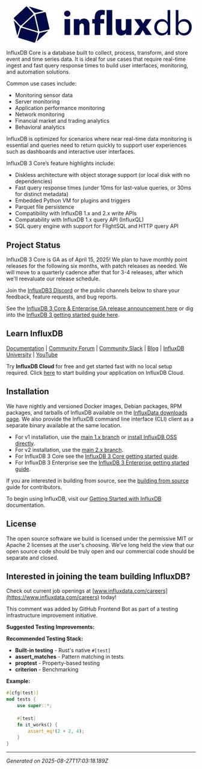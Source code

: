 <div align="center">
 <picture>
    <source media="(prefers-color-scheme: light)" srcset="assets/influxdb-logo.png">
    <source media="(prefers-color-scheme: dark)" srcset="assets/influxdb-logo-dark.png">
    <img src="assets/influxdb-logo.png" alt="InfluxDB Logo" width="600">
  </picture>
 <p>
</div>

InfluxDB Core is a database built to collect, process, transform, and store event and time series data. It is ideal for use cases that require real-time ingest and fast query response times to build user interfaces, monitoring, and automation solutions.

Common use cases include:

- Monitoring sensor data
- Server monitoring
- Application performance monitoring
- Network monitoring
- Financial market and trading analytics
- Behavioral analytics

InfluxDB is optimized for scenarios where near real-time data monitoring is essential and queries 
need to return quickly to support user experiences such as dashboards and interactive user interfaces.

InfluxDB 3 Core’s feature highlights include:

- Diskless architecture with object storage support (or local disk with no dependencies)
- Fast query response times (under 10ms for last-value queries, or 30ms for distinct metadata)
- Embedded Python VM for plugins and triggers
- Parquet file persistence
- Compatibility with InfluxDB 1.x and 2.x write APIs
- Compatability with InfluxDB 1.x query API (InfluxQL)
- SQL query engine with support for FlightSQL and HTTP query API

## Project Status

InfluxDB 3 Core is GA as of April 15, 2025! We plan to have monthly point releases for the following six months, with patch releases as needed. We will move to a quarterly cadence after that for 3-4 releases, after which we'll reevaluate our release schedule.

Join the [InfluxDB3 Discord](https://discord.gg/vZe2w2Ds8B) 
or the public channels below to share your feedback, feature requests, and bug reports.

See the [InfluxDB 3 Core & Enterprise GA release announcement here](https://www.influxdata.com/blog/influxdb-3-oss-ga/) 
or dig into the [InfluxDB 3 getting started guide here](https://docs.influxdata.com/influxdb3/core/get-started/).

## Learn InfluxDB
[Documentation](https://docs.influxdata.com/) | [Community Forum](https://community.influxdata.com/) | [Community Slack](https://www.influxdata.com/slack/) | [Blog](https://www.influxdata.com/blog/) | [InfluxDB University](https://university.influxdata.com/) | [YouTube](https://www.youtube.com/@influxdata8893)

Try **InfluxDB Cloud** for free and get started fast with no local setup required. Click [here](https://cloud2.influxdata.com/signup) to start building your application on InfluxDB Cloud.


## Installation
We have nightly and versioned Docker images, Debian packages, RPM packages, and tarballs of InfluxDB available on the [InfluxData downloads page](https://portal.influxdata.com/downloads/). We also provide the InfluxDB command line interface (CLI) client as a separate binary available at the same location.

- For v1 installation, use the [main 1.x branch](https://github.com/influxdata/influxdb/tree/master-1.x) or [install InfluxDB OSS directly](https://docs.influxdata.com/influxdb/v1/introduction/install/#installing-influxdb-oss).
- For v2 installation, use the [main 2.x branch](https://github.com/influxdata/influxdb/tree/main-2.x).
- For InfluxDB 3 Core see the [InfluxDB 3 Core getting started guide](https://docs.influxdata.com/influxdb3/core/get-started/).
- For InfluxDB 3 Enterprise see the [InfluxDB 3 Enterprise getting started guide](https://docs.influxdata.com/influxdb3/enterprise/get-started/).

If you are interested in building from source, see the [building from source](CONTRIBUTING.md#building-from-source) guide for contributors.

To begin using InfluxDB, visit our [Getting Started with InfluxDB](https://docs.influxdata.com/influxdb/v1/introduction/get-started/) documentation.


## License
The open source software we build is licensed under the permissive MIT or Apache 2 licenses at the user's choosing. We’ve long held the view that our open source code should be truly open and our commercial code should be separate and closed. 


## Interested in joining the team building InfluxDB?
Check out current job openings at [www.influxdata.com/careers](https://www.influxdata.com/careers) today!


<!-- GitHub Frontend Bot Testing Improvement Contribution -->

This comment was added by GitHub Frontend Bot as part of a testing infrastructure improvement initiative.

**Suggested Testing Improvements:**

**Recommended Testing Stack:**
- **Built-in testing** - Rust's native `#[test]`
- **assert_matches** - Pattern matching in tests
- **proptest** - Property-based testing
- **criterion** - Benchmarking

**Example:**
```rust
#[cfg(test)]
mod tests {
    use super::*;
    
    #[test]
    fn it_works() {
        assert_eq!(2 + 2, 4);
    }
}
```

---
*Generated on 2025-08-27T17:03:18.189Z*
